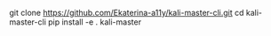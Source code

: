 git clone https://github.com/Ekaterina-a11y/kali-master-cli.git
cd kali-master-cli
pip install -e .
kali-master
